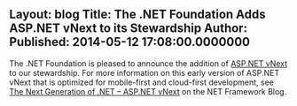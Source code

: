 Layout: blog
Title: The .NET Foundation Adds ASP.NET vNext to its Stewardship
Author: 
Published: 2014-05-12 17:08:00.0000000
---
<p>The .NET Foundation is pleased to announce the addition of <a href="http://www.asp.net/vnext">ASP.NET vNext</a> to our stewardship. For more information on this early version of ASP.NET vNext that is optimized for mobile-first and cloud-first development, see <a href="http://blogs.msdn.com/b/dotnet/archive/2014/05/12/the-next-generation-of-net-asp-net-vnext.aspx">The Next Generation of .NET &ndash; ASP.NET vNext</a> on the NET Framework Blog.</p>
